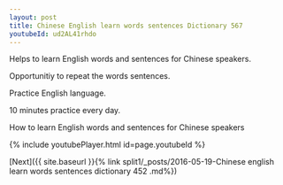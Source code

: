 ```yaml
---
layout: post
title: Chinese English learn words sentences Dictionary 567 
youtubeId: ud2AL41rhdo
---
```

 
 
Helps to learn English words and sentences for Chinese speakers.

Opportunitiy to repeat the words sentences. 

Practice English language. 
 
10 minutes practice every day. 
 
How to learn English words and sentences for Chinese speakers 
 
{% include youtubePlayer.html id=page.youtubeId %}
 
 
[Next]({{ site.baseurl }}{% link  split1/_posts/2016-05-19-Chinese english learn words sentences dictionary 452 .md%})
 
